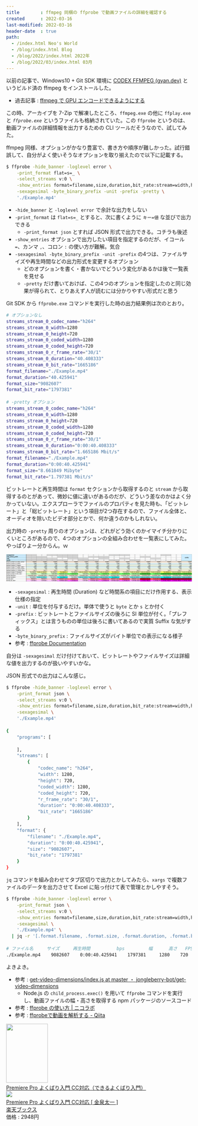 ```yaml
---
title        : ffmpeg 同梱の ffprobe で動画ファイルの詳細を確認する
created      : 2022-03-16
last-modified: 2022-03-16
header-date  : true
path:
  - /index.html Neo's World
  - /blog/index.html Blog
  - /blog/2022/index.html 2022年
  - /blog/2022/03/index.html 03月
---
```


以前の記事で、Windows10 + Git SDK 環境に [CODEX FFMPEG (gyan.dev)](https://www.gyan.dev/ffmpeg/builds/) というビルド済の ffmpeg をインストールした。

- 過去記事 : [ffmpeg で GPU エンコードできるようにする](/blog/2022/01/28-01.html)

この時、アーカイブを 7-Zip で解凍したところ、`ffmpeg.exe` の他に `ffplay.exe` と *`ffprobe.exe`* というファイルも格納されていた。この `ffprobe` というのは、動画ファイルの詳細情報を出力するための CLI ツールだそうなので、試してみた。

ffmpeg 同様、オプションがかなり豊富で、書き方や順序が難しかった。試行錯誤して、自分がよく使いそうなオプションを取り揃えたので以下に記載する。

```bash
$ ffprobe -hide_banner -loglevel error \
    -print_format flat=s=_ \
    -select_streams v:0 \
    -show_entries format=filename,size,duration,bit_rate:stream=width,height,coded_width,coded_height,duration,bit_rate,codec_name,r_frame_rate \
    -sexagesimal -byte_binary_prefix -unit -prefix -pretty \
    './Example.mp4'
```

- `-hide_banner` と `-loglevel error` で余計な出力をしない
- `-print_format` は `flat=s=_` とすると、次に書くように `キー=値` な並びで出力できる
  - `-print_format json` とすれば JSON 形式で出力できる。コチラも後述
- `-show_entries` オプションで出力したい項目を指定するのだが、イコール `=`、カンマ `,`、コロン `:` の使い方が難解。気合
- `-sexagesimal -byte_binary_prefix -unit -prefix` の4つは、ファイルサイズや再生時間などの出力形式を変更するオプション
  - どのオプションを書く・書かないでどういう変化があるかは後で一覧表を見せる
  - `-pretty` だけ書いておけば、この4つのオプションを指定したのと同じ効果が得られて、とりあえず人が読むには分かりやすい形式だと思う

Git SDK から `ffprobe.exe` コマンドを実行した時の出力結果例は次のとおり。

```bash
# オプションなし
streams_stream_0_codec_name="h264"
streams_stream_0_width=1280
streams_stream_0_height=720
streams_stream_0_coded_width=1280
streams_stream_0_coded_height=720
streams_stream_0_r_frame_rate="30/1"
streams_stream_0_duration="40.408333"
streams_stream_0_bit_rate="1665186"
format_filename="./Example.mp4"
format_duration="40.425941"
format_size="9082607"
format_bit_rate="1797381"

# -pretty オプション
streams_stream_0_codec_name="h264"
streams_stream_0_width=1280
streams_stream_0_height=720
streams_stream_0_coded_width=1280
streams_stream_0_coded_height=720
streams_stream_0_r_frame_rate="30/1"
streams_stream_0_duration="0:00:40.408333"
streams_stream_0_bit_rate="1.665186 Mbit/s"
format_filename="./Example.mp4"
format_duration="0:00:40.425941"
format_size="8.661849 Mibyte"
format_bit_rate="1.797381 Mbit/s"
```

ビットレートと再生時間は `format` セクションから取得するのと `stream` から取得するのとがあって、微妙に値に違いがあるのだが、どういう差なのかはよく分かっていない。エクスプローラでファイルのプロパティを見た時も、「ビットレート」と「総ビットレート」という項目が2つ存在するので、ファイル全体と、オーディオを除いたビデオ部分とかで、何か違うのかもしれない。

出力時の `-pretty` 周りのオプションは、どれがどう効くのかイマイチ分かりにくいところがあるので、4つのオプションの全組み合わせを一覧表にしてみた。やっぱりよー分からん。ｗ

[![ffprobe オプション一覧表](./16-01-01.png)](./16-01-01.png)

- `-sexagesimal` : 再生時間 (Duration) など時間系の項目にだけ作用する、表示仕様の指定
- `-unit` : 単位を付与するだけ。単体で使うと `byte` とか `s` とか付く
- `-prefix` : ビットレートとファイルサイズの後ろに SI 単位が付く。「プレフィックス」とは言うものの単位は後ろに書いてあるので実質 Suffix な気がする
- `-byte_binary_prefix` : ファイルサイズがバイト単位での表示になる様子
- 参考 : [ffprobe Documentation](https://ffmpeg.org/ffprobe.html)

自分は `-sexagesimal` だけ付けておいて、ビットレートやファイルサイズは詳細な値を出力するのが扱いやすいかな。

JSON 形式での出力はこんな感じ。

```bash
$ ffprobe -hide_banner -loglevel error \
    -print_format json \
    -select_streams v:0 \
    -show_entries format=filename,size,duration,bit_rate:stream=width,height,coded_width,coded_height,duration,bit_rate,codec_name,r_frame_rate \
    -sexagesimal \
    './Example.mp4'

{
    "programs": [

    ],
    "streams": [
        {
            "codec_name": "h264",
            "width": 1280,
            "height": 720,
            "coded_width": 1280,
            "coded_height": 720,
            "r_frame_rate": "30/1",
            "duration": "0:00:40.408333",
            "bit_rate": "1665186"
        }
    ],
    "format": {
        "filename": "./Example.mp4",
        "duration": "0:00:40.425941",
        "size": "9082607",
        "bit_rate": "1797381"
    }
}
```

`jq` コマンドを組み合わせてタブ区切りで出力とかしてみたら、`xargs` で複数ファイルのデータを出力させて Excel に貼っ付けて表で管理とかしやすそう。

```bash
$ ffprobe -hide_banner -loglevel error \
    -print_format json \
    -select_streams v:0 \
    -show_entries format=filename,size,duration,bit_rate:stream=width,height,coded_width,coded_height,duration,bit_rate,codec_name,r_frame_rate \
    -sexagesimal \
    './Example.mp4' \
  | jq -r '[.format.filename, .format.size, .format.duration, .format.bit_rate, .streams[0].width, .streams[0].height, .streams[0].r_frame_rate] | @tsv'

# ファイル名     サイズ     再生時間          bps         幅      高さ   FPS
./Example.mp4    9082607    0:00:40.425941    1797381     1280    720    30/1
```

よきよき。

- 参考 : [get-video-dimensions/index.js at master ・ jongleberry-bot/get-video-dimensions](https://github.com/jongleberry-bot/get-video-dimensions/blob/master/index.js)
  - Node.js の `child_process.exec()` を用いて `ffprobe` コマンドを実行し、動画ファイルの幅・高さを取得する npm パッケージのソースコード
- 参考 : [ffprobe の使い方 | ニコラボ](https://nico-lab.net/how_to_use_ffprobe/)
- 参考 : [ffprobeで動画を解析する - Qiita](https://qiita.com/makotok7/items/0e7d2f941e5da8cec8d1)

<div class="ad-amazon">
  <div class="ad-amazon-image">
    <a href="https://www.amazon.co.jp/dp/B08KCP3Z42?tag=neos21-22&amp;linkCode=osi&amp;th=1&amp;psc=1">
      <img src="https://m.media-amazon.com/images/I/51D6hvOARBL._SL160_.jpg" width="113" height="160">
    </a>
  </div>
  <div class="ad-amazon-info">
    <div class="ad-amazon-title">
      <a href="https://www.amazon.co.jp/dp/B08KCP3Z42?tag=neos21-22&amp;linkCode=osi&amp;th=1&amp;psc=1">Premiere Pro よくばり入門 CC対応（できるよくばり入門）</a>
    </div>
  </div>
</div>

<div class="ad-rakuten">
  <div class="ad-rakuten-image">
    <a href="https://hb.afl.rakuten.co.jp/hgc/g00q0722.waxyc9ff.g00q0722.waxyd017/?pc=https%3A%2F%2Fitem.rakuten.co.jp%2Fbook%2F16383296%2F&amp;m=http%3A%2F%2Fm.rakuten.co.jp%2Fbook%2Fi%2F20065376%2F">
      <img src="https://thumbnail.image.rakuten.co.jp/@0_mall/book/cabinet/9818/9784295009818.jpg?_ex=128x128">
    </a>
  </div>
  <div class="ad-rakuten-info">
    <div class="ad-rakuten-title">
      <a href="https://hb.afl.rakuten.co.jp/hgc/g00q0722.waxyc9ff.g00q0722.waxyd017/?pc=https%3A%2F%2Fitem.rakuten.co.jp%2Fbook%2F16383296%2F&amp;m=http%3A%2F%2Fm.rakuten.co.jp%2Fbook%2Fi%2F20065376%2F">Premiere Pro よくばり入門 CC対応 [ 金泉太一 ]</a>
    </div>
    <div class="ad-rakuten-shop">
      <a href="https://hb.afl.rakuten.co.jp/hgc/g00q0722.waxyc9ff.g00q0722.waxyd017/?pc=https%3A%2F%2Fwww.rakuten.co.jp%2Fbook%2F&amp;m=http%3A%2F%2Fm.rakuten.co.jp%2Fbook%2F">楽天ブックス</a>
    </div>
    <div class="ad-rakuten-price">価格 : 2948円</div>
  </div>
</div>
